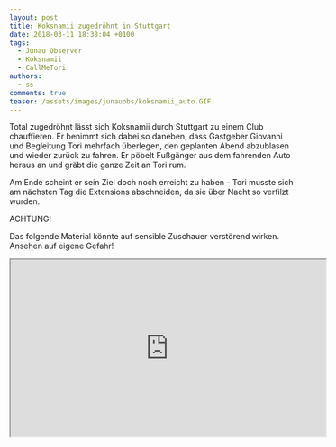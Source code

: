 ```yaml
---
layout: post
title: Koksnamii zugedröhnt in Stuttgart
date: 2018-03-11 18:38:04 +0100
tags:
  - Junau Observer
  - Koksnamii
  - CallMeTori
authors:
  - ss
comments: true
teaser: /assets/images/junauobs/koksnamii_auto.GIF
---
```

<p>Total zugedröhnt lässt sich Koksnamii durch Stuttgart zu einem Club chauffieren. Er benimmt sich dabei so daneben, dass Gastgeber Giovanni und Begleitung Tori mehrfach überlegen, den geplanten Abend abzublasen und wieder zurück zu fahren. Er pöbelt Fußgänger aus dem fahrenden Auto heraus an und gräbt die ganze Zeit an Tori rum.</p>
<p>Am Ende scheint er sein Ziel doch noch erreicht zu haben - Tori musste sich am nächsten Tag die Extensions abschneiden, da sie über Nacht so verfilzt wurden.</p>
<p>ACHTUNG!</p>
<p>Das folgende Material könnte auf sensible Zuschauer verstörend wirken. Ansehen auf eigene Gefahr!</p>
<iframe width="560" height="315" src="https://www.youtube-nocookie.com/embed/Neg3ell5wSs?rel=0" allowfullscreen=""></iframe>

